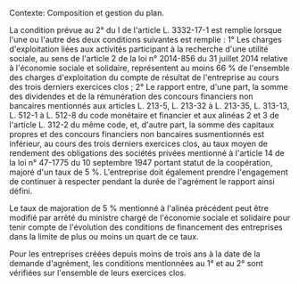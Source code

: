 Contexte: Composition et gestion du plan.

La condition prévue au 2° du I de l'article L. 3332-17-1 est remplie lorsque l'une ou l'autre des deux conditions suivantes est remplie : 1° Les charges d'exploitation liées aux activités participant à la recherche d'une utilité sociale, au sens de l'article 2 de la loi n° 2014-856 du 31 juillet 2014 relative à l'économie sociale et solidaire, représentent au moins 66 % de l'ensemble des charges d'exploitation du compte de résultat de l'entreprise au cours des trois derniers exercices clos ; 2° Le rapport entre, d'une part, la somme des dividendes et de la rémunération des concours financiers non bancaires mentionnés aux articles L. 213-5, L. 213-32 à L. 213-35, L. 313-13, L. 512-1 à L. 512-8 du code monétaire et financier et aux alinéas 2 et 3 de l'article L. 312-2 du même code, et, d'autre part, la somme des capitaux propres et des concours financiers non bancaires susmentionnés est inférieur, au cours des trois derniers exercices clos, au taux moyen de rendement des obligations des sociétés privées mentionné à l'article 14 de la loi n° 47-1775 du 10 septembre 1947 portant statut de la coopération, majoré d'un taux de 5 %. L'entreprise doit également prendre l'engagement de continuer à respecter pendant la durée de l'agrément le rapport ainsi défini.

Le taux de majoration de 5 % mentionné à l'alinéa précédent peut être modifié par arrêté du ministre chargé de l'économie sociale et solidaire pour tenir compte de l'évolution des conditions de financement des entreprises dans la limite de plus ou moins un quart de ce taux.

Pour les entreprises créées depuis moins de trois ans à la date de la demande d'agrément, les conditions mentionnées au 1° et au 2° sont vérifiées sur l'ensemble de leurs exercices clos.